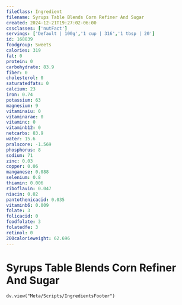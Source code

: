 ```yaml
---
fileClass: Ingredient
filename: Syrups Table Blends Corn Refiner And Sugar
created: 2024-12-21T19:27:02-06:00
cssclasses: ['nutFact']
servings: ['Default | 100g','1 cup | 316','1 tbsp | 20']
id: 168839
foodgroup: Sweets
calories: 319
fat: 0
protein: 0
carbohydrate: 83.9
fiber: 0
cholesterol: 0
saturatedfats: 0
calcium: 23
iron: 0.74
potassium: 63
magnesium: 9
vitaminaiu: 0
vitaminarae: 0
vitaminc: 0
vitaminb12: 0
netcarbs: 83.9
water: 15.6
pralscore: -1.569
phosphorus: 8
sodium: 71
zinc: 0.03
copper: 0.06
manganese: 0.088
selenium: 0.8
thiamin: 0.006
riboflavin: 0.047
niacin: 0.02
pantothenicacid: 0.035
vitaminb6: 0.009
folate: 3
folicacid: 0
foodfolate: 3
folatedfe: 3
retinol: 0
200calorieweight: 62.696
---
```


# Syrups Table Blends Corn Refiner And Sugar

```dataviewjs
dv.view("Meta/Scripts/IngredientsFooter")
```
